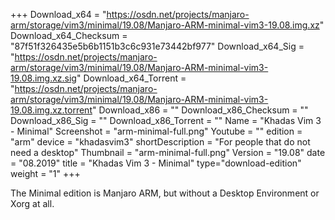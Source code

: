 +++
Download_x64 = "https://osdn.net/projects/manjaro-arm/storage/vim3/minimal/19.08/Manjaro-ARM-minimal-vim3-19.08.img.xz"
Download_x64_Checksum = "87f51f326435e5b6b1151b3c6c931e73442bf977"
Download_x64_Sig = "https://osdn.net/projects/manjaro-arm/storage/vim3/minimal/19.08/Manjaro-ARM-minimal-vim3-19.08.img.xz.sig"
Download_x64_Torrent = "https://osdn.net/projects/manjaro-arm/storage/vim3/minimal/19.08/Manjaro-ARM-minimal-vim3-19.08.img.xz.torrent"
Download_x86 = ""
Download_x86_Checksum = ""
Download_x86_Sig = ""
Download_x86_Torrent = ""
Name = "Khadas Vim 3 - Minimal"
Screenshot = "arm-minimal-full.png"
Youtube = ""
edition = "arm"
device = "khadasvim3"
shortDescription = "For people that do not need a desktop"
Thumbnail = "arm-minimal-full.png"
Version = "19.08"
date = "08.2019"
title = "Khadas Vim 3 - Minimal"
type="download-edition"
weight = "1"
+++

The Minimal edition is Manjaro ARM, but without a Desktop Environment or Xorg at all.

